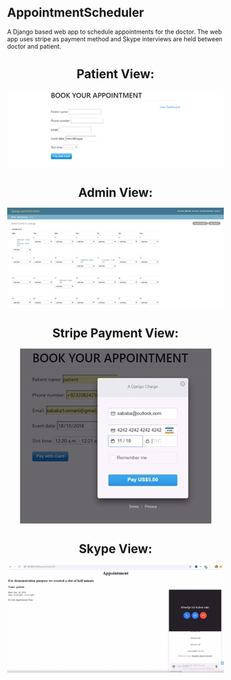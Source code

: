 # AppointmentScheduler
A Django based web app to schedule appointments for the doctor. The web app uses stripe as payment method and Skype interviews are held between doctor and patient.
<br>
<center><h1>Patient View:</h1><center>

![abcde](abcde.PNG)

<h1>Admin View:</h1>

![def](def.PNG)

<h1>Stripe Payment View:</h1>

![123](123.jpg)

<h1>Skype View:</h1>

![456](456.jpg)


